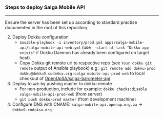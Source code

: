### Steps to deploy Salga Mobile API
____________________________________

Ensure the server has been set up according to standard practise documented in the root of this repository

2. Deploy Dokku configuration
   - `ansible-playbook -i inventory/prod.yml apps/salga-mobile-api/salga-mobile-api-web.yml` (use `--start-at-task "Dokku app exists"` if Dokku Daemon has already been configured on target host)
   - Copy Dokku git remote url to respective repo (see `Your dokku git remote` output of Ansible playbook)
   e.g.: `git remote add dokku-prod dokku@dokku9.code4sa.org:salga-mobile-api-prod-web` to local checkout of [OpenUpSA/salga-barometer-api](https://github.com/OpenUpSA/salga-barometer-api)
3. Deploy to `web` by pushing master to dokku remote
   - For non-production, include for example: `dokku checks:disable salga-mobile-api-prod-web` (from server)
   - `git push dokku-prod master` (from development machine)
4. Configure DNS with CNAME: `salga-mobile-api.openup.org.za` -> `dokku9.code4sa.org`
